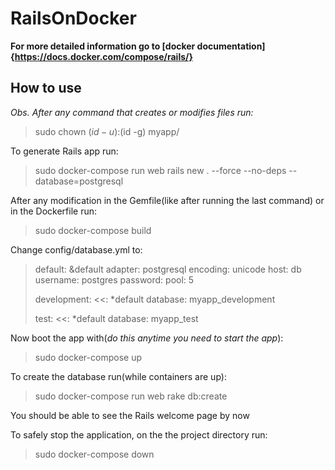 # RailsOnDocker

__For more detailed information go to [docker documentation]{https://docs.docker.com/compose/rails/}__

## How to use

_Obs. After any command that creates or modifies files run:_
> sudo chown $(id -u):$(id -g) myapp/

To generate Rails app run:
> sudo docker-compose run web rails new . --force --no-deps --database=postgresql

After any modification in the Gemfile(like after running the last command) or in the Dockerfile run:
> sudo docker-compose build

Change config/database.yml to:
> default: &default
>	  adapter: postgresql
>	  encoding: unicode
>	  host: db
>	  username: postgres
>	  password:
>	  pool: 5
> 
> development:
>	  <<: *default
>	  database: myapp_development
> 
> 
> test:
>	  <<: *default
>	  database: myapp_test

Now boot the app with(_do this anytime you need to start the app_):
> sudo docker-compose up

To create the database run(while containers are up):
> sudo docker-compose run web rake db:create

You should be able to see the Rails welcome page by now

To safely stop the application, on the the project directory run:
> sudo docker-compose down
